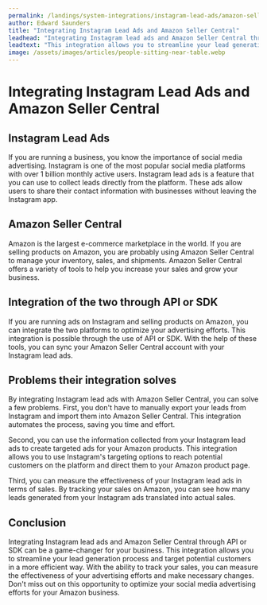 ```yaml
---
permalink: /landings/system-integrations/instagram-lead-ads/amazon-seller-central
author: Edward Saunders
title: "Integrating Instagram Lead Ads and Amazon Seller Central"
leadhead: "Integrating Instagram lead ads and Amazon Seller Central through API or SDK can be a game-changer for your business"
leadtext: "This integration allows you to streamline your lead generation process and target potential customers in a more efficient way. With the ability to track your sales, you can measure the effectiveness of your advertising efforts and make necessary changes. Don't miss out on this opportunity to optimize your social media advertising efforts for your Amazon business."
image: /assets/images/articles/people-sitting-near-table.webp
---
```

<div class="arttext">
<h1>Integrating Instagram Lead Ads and Amazon Seller Central</h1>

<h2>Instagram Lead Ads</h2>

If you are running a business, you know the importance of social media advertising. Instagram is one of the most popular social media platforms with over 1 billion monthly active users. Instagram lead ads is a feature that you can use to collect leads directly from the platform. These ads allow users to share their contact information with businesses without leaving the Instagram app.

<h2>Amazon Seller Central</h2>

Amazon is the largest e-commerce marketplace in the world. If you are selling products on Amazon, you are probably using Amazon Seller Central to manage your inventory, sales, and shipments. Amazon Seller Central offers a variety of tools to help you increase your sales and grow your business.

<h2>Integration of the two through API or SDK</h2>

If you are running ads on Instagram and selling products on Amazon, you can integrate the two platforms to optimize your advertising efforts. This integration is possible through the use of API or SDK. With the help of these tools, you can sync your Amazon Seller Central account with your Instagram lead ads.

<h2>Problems their integration solves</h2>

By integrating Instagram lead ads with Amazon Seller Central, you can solve a few problems. First, you don't have to manually export your leads from Instagram and import them into Amazon Seller Central. This integration automates the process, saving you time and effort.

Second, you can use the information collected from your Instagram lead ads to create targeted ads for your Amazon products. This integration allows you to use Instagram's targeting options to reach potential customers on the platform and direct them to your Amazon product page.

Third, you can measure the effectiveness of your Instagram lead ads in terms of sales. By tracking your sales on Amazon, you can see how many leads generated from your Instagram ads translated into actual sales.

<h2>Conclusion</h2>

Integrating Instagram lead ads and Amazon Seller Central through API or SDK can be a game-changer for your business. This integration allows you to streamline your lead generation process and target potential customers in a more efficient way. With the ability to track your sales, you can measure the effectiveness of your advertising efforts and make necessary changes. Don't miss out on this opportunity to optimize your social media advertising efforts for your Amazon business.</div>